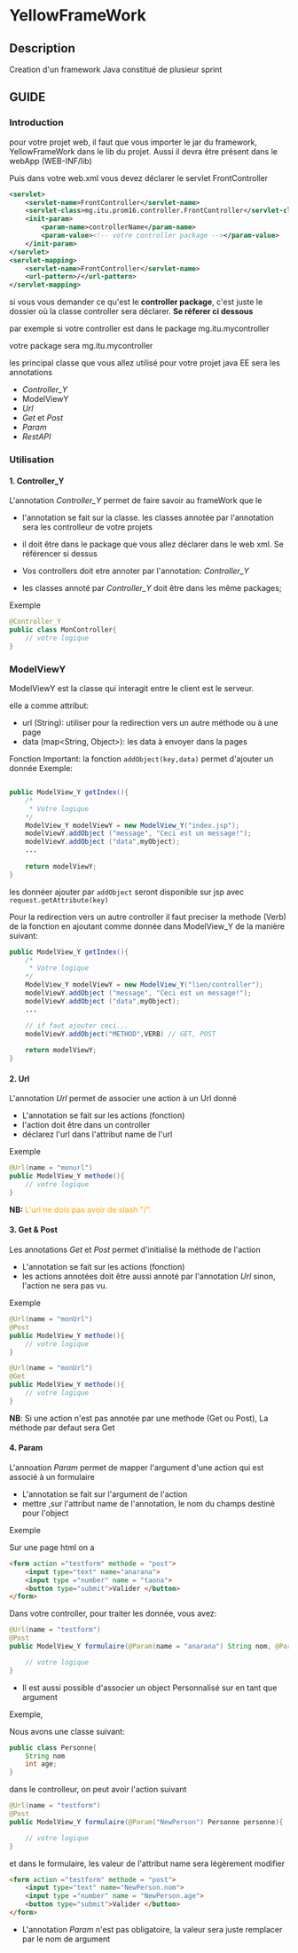 # YellowFrameWork

## Description

Creation d'un framework Java constitué de plusieur sprint

## GUIDE

### Introduction

pour votre projet web, il faut que vous importer le jar du framework, YellowFrameWork dans le lib du projet. Aussi il devra être présent dans le webApp (WEB-INF/lib)

Puis dans votre web.xml vous devez déclarer le servlet FrontController

```xml
<servlet>
    <servlet-name>FrontController</servlet-name>
    <servlet-class>mg.itu.prom16.controller.FrontController</servlet-class>
    <init-param>
        <param-name>controllerName</param-name>
        <param-value><!-- votre controller package --></param-value>
    </init-param>
</servlet>
<servlet-mapping>
    <servlet-name>FrontController</servlet-name>
    <url-pattern>/</url-pattern>
</servlet-mapping>
```

si vous vous demander ce qu'est le **controller package**, c'est juste le dossier où la classe controller sera déclarer. **Se réferer ci dessous**

par exemple si votre controller est dans le package mg.itu.mycontroller

votre package sera mg.itu.mycontroller

les principal classe que vous allez utilisé pour votre projet java EE sera les annotations

- *Controller_Y*
- ModelViewY
- *Url*
- *Get* et *Post*
- *Param*
- *RestAPI*


### Utilisation

#### 1. Controller_Y

L'annotation *Controller_Y* permet de faire savoir au frameWork que le

- l'annotation se fait sur la classe. les classes annotée par l'annotation sera les controlleur de votre projets

- il doit être dans le package que vous allez déclarer dans le web xml. Se référencer si dessus

- Vos controllers doit etre annoter par l'annotation: *Controller_Y*

- les classes annoté par *Controller_Y* doit être dans les même packages;

Exemple

```java
@Controller_Y
public class MonController{
    // votre logique
}
```

### ModelViewY

ModelViewY est la classe qui interagit entre le client est le serveur.

elle a comme attribut:
- url (String): utiliser pour la redirection vers un autre méthode ou à une page
- data (map<String, Object>): les data à envoyer dans la pages

Fonction Important: la fonction `addObject(key,data)` permet d'ajouter un donnée 
Exemple: 

```java

public ModelView_Y getIndex(){
    /*
     * Votre logique
    */
    ModelView_Y modelViewY = new ModelView_Y("index.jsp");
    modelViewY.addObject ("message", "Ceci est un message!");
    modelViewY.addObject ("data",myObject);
    ...
    
    return modelViewY;
}
```

les donnéer ajouter par `addObject` seront disponible sur jsp avec `request.getAttribute(key)`

Pour la redirection vers un autre controller il faut preciser la methode (Verb) de la fonction en ajoutant comme donnée dans ModelView_Y de la manière suivant:
```java
public ModelView_Y getIndex(){
    /*
     * Votre logique
    */
    ModelView_Y modelViewY = new ModelView_Y("lien/controller");
    modelViewY.addObject ("message", "Ceci est un message!");
    modelViewY.addObject ("data",myObject);
    ...

    // if faut ajouter ceci...
    modelViewY.addObject("METHOD",VERB) // GET, POST
    
    return modelViewY;
}
``` 

#### 2. Url

L'annotation *Url* permet de associer une action à un Url donné

- L'annotation se fait sur les actions (fonction)
- l'action doit être dans un controller
- déclarez l'url dans l'attribut name de l'url

Exemple

```java
@Url(name = "monurl")
public ModelView_Y methode(){
    // votre logique
}
```

 **NB:** <span style = "color:orange"> L'url ne dois pas avoir de slash "/".<span>


#### 3. Get & Post

Les annotations *Get* et *Post* permet d'initialisé la méthode de l'action

- L'annotation se fait sur les actions (fonction)
- les actions annotées doit être aussi annoté par l'annotation *Url* sinon, l'action ne sera pas vu.

Exemple

```java
@Url(name = "monUrl")
@Post
public ModelView_Y methode(){
    // votre logique
}

@Url(name = "monUrl")
@Get
public ModelView_Y methode(){
    // votre logique
}
```

**NB**: Si une action n'est pas annotée par une methode (Get ou Post), La méthode par defaut sera Get

#### 4. Param

L'annoation *Param* permet de mapper l'argument d'une action qui est associé à un formulaire

- L'annotation se fait sur l'argument de l'action 
- mettre ,sur l'attribut name de l'annotation, le nom du champs destiné pour l'object

Exemple

Sur une page html on a

```html
<form action ="testform" methode = "post"> 
    <input type="text" name="anarana">
    <input type ="number" name = "taona">
    <button type="submit">Valider </button>
</form>
```

Dans votre controller, pour traiter les donnée, vous avez:

```java
@Url(name = "testform")
@Post
public ModelView_Y formulaire(@Param(name = "anarana") String nom, @Param(name = "taona") int age){

    // votre logique 
}
```

- Il est aussi possible d'associer un object Personnalisé sur en tant que argument

Exemple,

Nous avons une classe suivant:

```java
public class Personne{
    String nom
    int age;
}
```

dans le controlleur, on peut avoir l'action suivant

```java
@Url(name = "testform")
@Post
public ModelView_Y formulaire(@Param("NewPerson") Personne personne){

    // votre logique 
}
```

et dans le formulaire, les valeur de l'attribut name sera légèrement modifier

```html
<form action ="testform" methode = "post"> 
    <input type="text" name="NewPerson.nom">
    <input type ="number" name = "NewPerson.age">
    <button type="submit">Valider </button>
</form>
```

- L'annotation *Param* n'est pas obligatoire, la valeur sera juste remplacer par le nom de argument